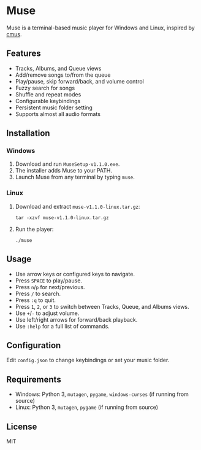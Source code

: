 # Muse

Muse is a terminal-based music player for Windows and Linux, inspired by [cmus](https://cmus.github.io/).

## Features

- Tracks, Albums, and Queue views
- Add/remove songs to/from the queue
- Play/pause, skip forward/back, and volume control
- Fuzzy search for songs
- Shuffle and repeat modes
- Configurable keybindings
- Persistent music folder setting
- Supports almost all audio formats

## Installation

### Windows

1. Download and run `MuseSetup-v1.1.0.exe`.
2. The installer adds Muse to your PATH.
3. Launch Muse from any terminal by typing `muse`.

### Linux

1. Download and extract `muse-v1.1.0-linux.tar.gz`:
   ```
   tar -xzvf muse-v1.1.0-linux.tar.gz
   ```
2. Run the player:
   ```
   ./muse
   ```

## Usage

- Use arrow keys or configured keys to navigate.
- Press `SPACE` to play/pause.
- Press `n`/`p` for next/previous.
- Press `/` to search.
- Press `:q` to quit.
- Press `1`, `2`, or `3` to switch between Tracks, Queue, and Albums views.
- Use `+`/`-` to adjust volume.
- Use left/right arrows for forward/back playback.
- Use `:help` for a full list of commands.

## Configuration

Edit `config.json` to change keybindings or set your music folder.

## Requirements

- Windows: Python 3, `mutagen`, `pygame`, `windows-curses` (if running from source)
- Linux: Python 3, `mutagen`, `pygame` (if running from source)

## License

MIT
